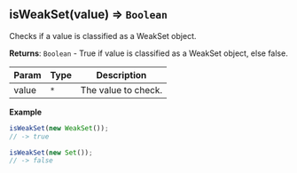 <a name="isWeakSet"></a>

## isWeakSet(value) ⇒ <code>Boolean</code>
Checks if a value is classified as a WeakSet object.

**Returns**: <code>Boolean</code> - True if value is classified as a WeakSet object, else false.  

| Param | Type | Description |
| --- | --- | --- |
| value | <code>\*</code> | The value to check. |

**Example**  
```js
isWeakSet(new WeakSet());
// -> true

isWeakSet(new Set());
// -> false
```
